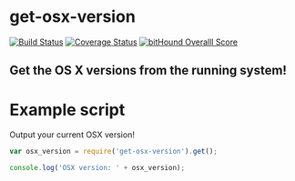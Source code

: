 # get-osx-version
[![Build Status](https://travis-ci.org/fscherwi/get-osx-version.svg?branch=master)](https://travis-ci.org/fscherwi/get-osx-version) [![Coverage Status](https://coveralls.io/repos/fscherwi/get-osx-version/badge.svg?branch=master&service=github)](https://coveralls.io/github/fscherwi/get-osx-version?branch=master) [![bitHound Overalll Score](https://www.bithound.io/github/fscherwi/get-osx-version/badges/score.svg)](https://www.bithound.io/github/fscherwi/get-osx-version)

## Get the OS X versions from the running system!
# Example script
Output your current OSX version!

```js
var osx_version = require('get-osx-version').get();

console.log('OSX version: ' + osx_version);
```
